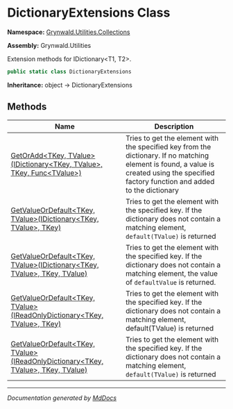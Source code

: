 ﻿# DictionaryExtensions Class

**Namespace:** [Grynwald.Utilities.Collections](../index.md)

**Assembly:** Grynwald.Utilities

Extension methods for IDictionary\<T1, T2\>.

```csharp
public static class DictionaryExtensions
```

**Inheritance:** object → DictionaryExtensions

## Methods

| Name                                                                                                                                                                                        | Description                                                                                                                                                                               |
| ------------------------------------------------------------------------------------------------------------------------------------------------------------------------------------------- | ----------------------------------------------------------------------------------------------------------------------------------------------------------------------------------------- |
| [GetOrAdd\<TKey, TValue\>(IDictionary\<TKey, TValue\>, TKey, Func\<TValue\>)](methods/GetOrAdd.md)                                                                                          | Tries to get the element with the specified key from the dictionary. If no matching element is found, a value is created using the specified factory function and added to the dictionary |
| [GetValueOrDefault\<TKey, TValue\>(IDictionary\<TKey, TValue\>, TKey)](methods/GetValueOrDefault.md#getvalueordefaulttkey-tvalueidictionarytkey-tvalue-tkey)                                | Tries to get the element with the specified key. If the dictionary does not contain a matching element, `default(TValue)` is returned                                                     |
| [GetValueOrDefault\<TKey, TValue\>(IDictionary\<TKey, TValue\>, TKey, TValue)](methods/GetValueOrDefault.md#getvalueordefaulttkey-tvalueidictionarytkey-tvalue-tkey-tvalue)                 | Tries to get the element with the specified key. If the dictionary does not contain a matching element, the value of `defaultValue` is returned.                                          |
| [GetValueOrDefault\<TKey, TValue\>(IReadOnlyDictionary\<TKey, TValue\>, TKey)](methods/GetValueOrDefault.md#getvalueordefaulttkey-tvalueireadonlydictionarytkey-tvalue-tkey)                | Tries to get the element with the specified key. If the dictionary does not contain a matching element, default(TValue) is returned                                                       |
| [GetValueOrDefault\<TKey, TValue\>(IReadOnlyDictionary\<TKey, TValue\>, TKey, TValue)](methods/GetValueOrDefault.md#getvalueordefaulttkey-tvalueireadonlydictionarytkey-tvalue-tkey-tvalue) | Tries to get the element with the specified key. If the dictionary does not contain a matching element, `default(TValue)` is returned                                                     |

___

*Documentation generated by [MdDocs](https://github.com/ap0llo/mddocs)*
